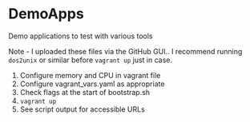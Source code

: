 # DemoApps
Demo applications to test with various tools

Note - I uploaded these files via the GitHub GUI.. I recommend running ``dos2unix`` or similar before ``vagrant up`` just in case.

1. Configure memory and CPU in vagrant file
1. Configure vagrant_vars.yaml as appropriate
1. Check flags at the start of bootstrap.sh
1. ``vagrant up``
1. See script output for accessible URLs
